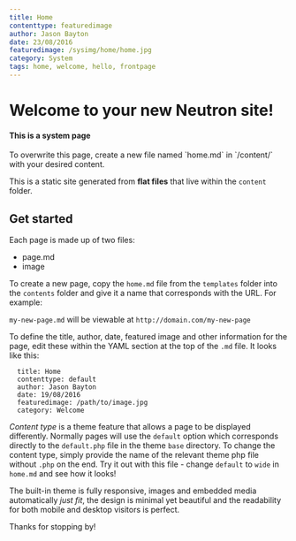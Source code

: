 ```yaml
---
title: Home 
contenttype: featuredimage
author: Jason Bayton
date: 23/08/2016
featuredimage: /sysimg/home/home.jpg
category: System
tags: home, welcome, hello, frontpage
---
```


# Welcome to your new Neutron site!

<div class="bs-callout bs-callout-info">
<h4>This is a system page</h4>
<p>To overwrite this page, create a new file named `home.md` in `/content/` with your desired content.</p>
</div>

This is a static site generated from __flat files__ that live within the `content` folder.

## Get started
Each page is made up of two files: 

* page.md
* image

To create a new page, copy the `home.md` file from the `templates` folder into the `contents` folder and give it a name that corresponds with the URL. For example:

`my-new-page.md` will be viewable at `http://domain.com/my-new-page`

To define the title, author, date, featured image and other information for the page, edit these within the YAML section at the top of the `.md` file. It looks like this: 

```
  title: Home
  contenttype: default
  author: Jason Bayton
  date: 19/08/2016
  featuredimage: /path/to/image.jpg
  category: Welcome
```

_Content type_ is a theme feature that allows a page to be displayed differently. Normally pages will use the `default` option which corresponds directly to the `default.php` file in the theme `base` directory. To change the content type, simply provide the name of the relevant theme php file without `.php` on the end. Try it out with this file - change `default` to `wide` in `home.md` and see how it looks!

The built-in theme is fully responsive, images and embedded media automatically _just fit_, the design is minimal yet beautiful and the readability for both mobile and desktop visitors is perfect.

Thanks for stopping by!


